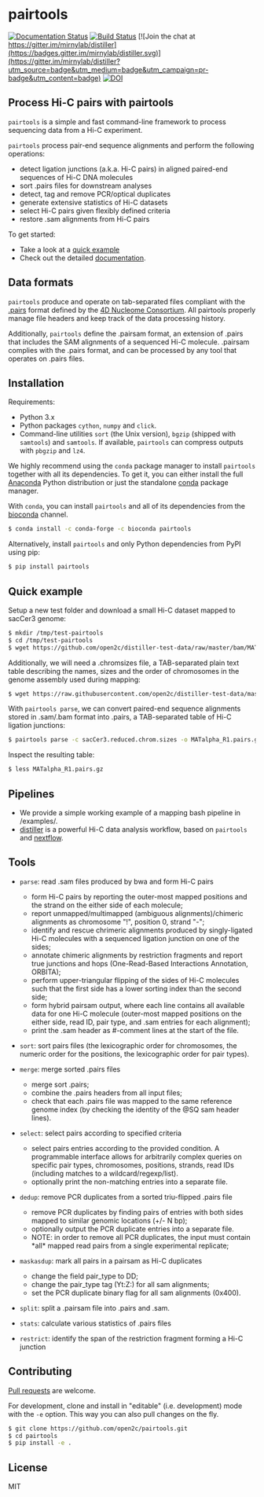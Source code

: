 # pairtools

[![Documentation Status](https://readthedocs.org/projects/pairtools/badge/?version=latest)](http://pairtools.readthedocs.org/en/latest/)
[![Build Status](https://travis-ci.org/mirnylab/pairtools.svg?branch=master)](https://travis-ci.org/mirnylab/pairtools)
[![Join the chat at https://gitter.im/mirnylab/distiller](https://badges.gitter.im/mirnylab/distiller.svg)](https://gitter.im/mirnylab/distiller?utm_source=badge&utm_medium=badge&utm_campaign=pr-badge&utm_content=badge)
[![DOI](https://zenodo.org/badge/DOI/10.5281/zenodo.1490831.svg)](https://doi.org/10.5281/zenodo.1490831)

## Process Hi-C pairs with pairtools

`pairtools` is a simple and fast command-line framework to process sequencing
data from a Hi-C experiment.

`pairtools` process pair-end sequence alignments and perform the following
operations:

- detect ligation junctions (a.k.a. Hi-C pairs) in aligned paired-end sequences of Hi-C DNA molecules
- sort .pairs files for downstream analyses
- detect, tag and remove PCR/optical duplicates 
- generate extensive statistics of Hi-C datasets
- select Hi-C pairs given flexibly defined criteria
- restore .sam alignments from Hi-C pairs

To get started:
- Take a look at a [quick example](https://github.com/open2c/pairtools#quick-example)
- Check out the detailed [documentation](http://pairtools.readthedocs.io).

## Data formats

`pairtools` produce and operate on tab-separated files compliant with the
[.pairs](https://github.com/4dn-dcic/pairix/blob/master/pairs_format_specification.md) 
format defined by the [4D Nucleome Consortium](https://www.4dnucleome.org/). All
pairtools properly manage file headers and keep track of the data
processing history.

Additionally, `pairtools` define the .pairsam format, an extension of .pairs that includes the SAM alignments 
of a sequenced Hi-C molecule. .pairsam complies with the .pairs format, and can be processed by any tool that
operates on .pairs files.

## Installation

Requirements:

- Python 3.x
- Python packages `cython`, `numpy` and `click`.
- Command-line utilities `sort` (the Unix version), `bgzip` (shipped with `samtools`)  and `samtools`. If available, `pairtools` can compress outputs with `pbgzip` and `lz4`.

We highly recommend using the `conda` package manager to install `pairtools` together with all its dependencies. To get it, you can either install the full [Anaconda](https://www.continuum.io/downloads) Python distribution or just the standalone [conda](http://conda.pydata.org/miniconda.html) package manager.

With `conda`, you can install `pairtools` and all of its dependencies from the [bioconda](https://bioconda.github.io/index.html) channel.
```sh
$ conda install -c conda-forge -c bioconda pairtools
```

Alternatively, install `pairtools` and only Python dependencies from PyPI using pip:
```sh
$ pip install pairtools
```

## Quick example

Setup a new test folder and download a small Hi-C dataset mapped to sacCer3 genome:
```bash
$ mkdir /tmp/test-pairtools
$ cd /tmp/test-pairtools
$ wget https://github.com/open2c/distiller-test-data/raw/master/bam/MATalpha_R1.bam
```

Additionally, we will need a .chromsizes file, a TAB-separated plain text table describing the names, sizes and the order of chromosomes in the genome assembly used during mapping:
```bash
$ wget https://raw.githubusercontent.com/open2c/distiller-test-data/master/genome/sacCer3.reduced.chrom.sizes
```

With `pairtools parse`, we can convert paired-end sequence alignments stored in .sam/.bam format into .pairs, a TAB-separated table of Hi-C ligation junctions:

```bash
$ pairtools parse -c sacCer3.reduced.chrom.sizes -o MATalpha_R1.pairs.gz --drop-sam MATalpha_R1.bam 
```

Inspect the resulting table:

```bash
$ less MATalpha_R1.pairs.gz
```

## Pipelines

- We provide a simple working example of a mapping bash pipeline in /examples/.
- [distiller](https://github.com/open2c/distiller-nf) is a powerful
Hi-C data analysis workflow, based on `pairtools` and [nextflow](https://www.nextflow.io/).


## Tools

- `parse`: read .sam files produced by bwa and form Hi-C pairs
    - form Hi-C pairs by reporting the outer-most mapped positions and the strand
    on the either side of each molecule;
    - report unmapped/multimapped (ambiguous alignments)/chimeric alignments as
    chromosome "!", position 0, strand "-";
    - identify and rescue chrimeric alignments produced by singly-ligated Hi-C 
    molecules with a sequenced ligation junction on one of the sides;
    - annotate chimeric alignments by restriction fragments and report true junctions and hops (One-Read-Based Interactions Annotation, ORBITA);
    - perform upper-triangular flipping of the sides of Hi-C molecules 
    such that the first side has a lower sorting index than the second side;
    - form hybrid pairsam output, where each line contains all available data 
    for one Hi-C molecule (outer-most mapped positions on the either side, 
    read ID, pair type, and .sam entries for each alignment);
    - print the .sam header as #-comment lines at the start of the file.

- `sort`: sort pairs files (the lexicographic order for chromosomes, 
    the numeric order for the positions, the lexicographic order for pair types).

- `merge`: merge sorted .pairs files
    - merge sort .pairs;
    - combine the .pairs headers from all input files;
    - check that each .pairs file was mapped to the same reference genome index 
    (by checking the identity of the @SQ sam header lines).

- `select`: select pairs according to specified criteria
    - select pairs entries according to the provided condition. A programmable
    interface allows for arbitrarily complex queries on specific pair types, 
    chromosomes, positions, strands, read IDs (including matches to a
    wildcard/regexp/list).
    - optionally print the non-matching entries into a separate file.

- `dedup`: remove PCR duplicates from a sorted triu-flipped .pairs file
    - remove PCR duplicates by finding pairs of entries with both sides mapped
    to similar genomic locations (+/- N bp);
    - optionally output the PCR duplicate entries into a separate file.
    - NOTE: in order to remove all PCR duplicates, the input must contain \*all\* 
      mapped read pairs from a single experimental replicate;

- `maskasdup`: mark all pairs in a pairsam as Hi-C duplicates
    - change the field pair_type to DD;
    - change the pair_type tag (Yt:Z:) for all sam alignments;
    - set the PCR duplicate binary flag for all sam alignments (0x400).

- `split`: split a .pairsam file into .pairs and .sam.

- `stats`: calculate various statistics of .pairs files

- `restrict`: identify the span of the restriction fragment forming a Hi-C junction

## Contributing

[Pull requests](https://akrabat.com/the-beginners-guide-to-contributing-to-a-github-project/) are welcome.

For development, clone and install in "editable" (i.e. development) mode with the `-e` option. This way you can also pull changes on the fly.
```sh
$ git clone https://github.com/open2c/pairtools.git
$ cd pairtools
$ pip install -e .
```

## License

MIT
